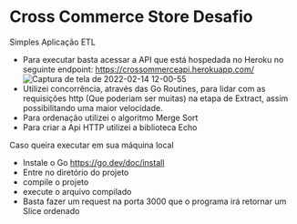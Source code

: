# Cross Commerce Store Desafio

Simples Aplicação ETL
- Para executar basta acessar a API que está hospedada no Heroku no seguinte endpoint: https://crossommerceapi.herokuapp.com/ 
![Captura de tela de 2022-02-14 12-00-55](https://user-images.githubusercontent.com/41243909/153888636-8c70f834-962c-430d-be23-8f7d6724f3a2.png)
- Utilizei concorrência, através das Go Routines, para lidar com as requisições http (Que poderiam ser muitas) na etapa de Extract, assim possibilitando uma maior velocidade.
- Para ordenação utilizei o algoritmo Merge Sort
- Para criar a Api HTTP utilizei a biblioteca Echo

Caso queira executar em sua máquina local
- Instale o Go https://go.dev/doc/install
- Entre no diretório do projeto
- compile o projeto
- execute o arquivo compilado
-  Basta fazer um request na porta 3000 que o programa irá retornar um Slice ordenado
